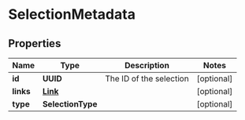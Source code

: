 

# SelectionMetadata


## Properties

| Name | Type | Description | Notes |
|------------ | ------------- | ------------- | -------------|
|**id** | **UUID** | The ID of the selection |  [optional] |
|**links** | [**Link**](Link.md) |  |  [optional] |
|**type** | **SelectionType** |  |  [optional] |



